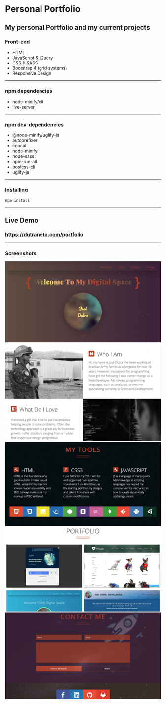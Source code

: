 # Personal Portfolio

## My personal Portfolio and my current projects

### Front-end

-   HTML
-   JavaScript & jQuery
-   CSS & SASS
-   Bootstrap 4 (grid systems)
-   Responsive Design

---

### npm dependencies

-   node-minify/cli
-   live-server

---

### npm dev-dependencies

-   @node-minify/uglify-js
-   autoprefixer
-   concat
-   node-minify
-   node-sass
-   npm-run-all
-   postcss-cli
-   uglify-js

---

### Installing

```
npm install
```

---

## Live Demo

### https://dutraneto.com/portfolio

---

### Screenshots

![](front-end/header.png)
![](front-end/about.png)
![](front-end/tools.png)
![](front-end/portfolio.png)
![](front-end/contact.png)
